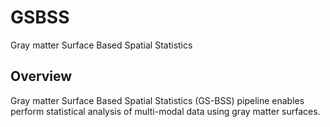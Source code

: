 # GSBSS
Gray matter Surface Based Spatial Statistics

## Overview
Gray matter Surface Based Spatial Statistics (GS-BSS) pipeline enables perform statistical analysis of multi-modal data using gray matter surfaces.
